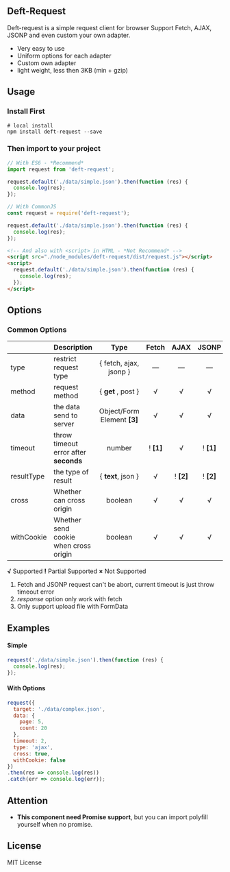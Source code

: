 ## Deft-Request
Deft-request is a simple request client for browser
Support Fetch, AJAX, JSONP and even custom your own adapter.

- Very easy to use
- Uniform options for each adapter
- Custom own adapter
- light weight, less then 3KB (min + gzip)



## Usage

### Install First

```shell
# local install
npm install deft-request --save
```



### Then import to your project

```javascript
// With ES6 - *Recommend*
import request from 'deft-request';

request.default('./data/simple.json').then(function (res) {
  console.log(res);
});
```

```javascript
// With CommonJS
const request = require('deft-request');

request.default('./data/simple.json').then(function (res) {
  console.log(res);
});
```

```html
<!-- And also with <script> in HTML - *Not Recommend* -->
<script src="./node_modules/deft-request/dist/request.js"></script>
<script>
  request.default('./data/simple.json').then(function (res) {
    console.log(res);
  });
</script>
```



## Options

### Common Options

|            | Description                           |            Type             |   Fetch   |   AJAX    |   JSONP   |
| ---------- | :------------------------------------ | :-------------------------: | :-------: | :-------: | :-------: |
| type       | restrict request type                 |   { fetch, ajax, jsonp }    |     —     |     —     |     —     |
| method     | request method                        |     { **get** , post }      |     √     |     √     |     √     |
| data       | the data send to server               | Object/Form Element **[3]** |     √     |     √     |     √     |
| timeout    | throw timeout error after **seconds** |           number            | ! **[1]** |     √     | ! **[1]** |
| resultType | the type of result                    |     { **text**, json }      |     √     | ! **[2]** | ! **[2]** |
| cross      | Whether can cross origin              |           boolean           |     √     |     √     |     √     |
| withCookie | Whether send cookie when cross origin |           boolean           |     √     |     √     |     √     |

**√**  Supported      **!** Partial Supported      **×** Not Supported

1. Fetch and JSONP request can't be abort, current timeout is just throw timeout error
2. *response* option only work with fetch
3. Only support upload file with FormData



## Examples

#### Simple

```javascript
request('./data/simple.json').then(function (res) {
  console.log(res);
});
```



#### With Options

```javascript
request({
  target: './data/complex.json',
  data: {
    page: 5,
    count: 20
  },
  timeout: 2, 
  type: 'ajax',
  cross: true,
  withCookie: false
})
.then(res => console.log(res))
.catch(err => console.log(err));
```



## Attention

- **This component need Promise support**, but you can import polyfill yourself when no promise.



## License

MIT License